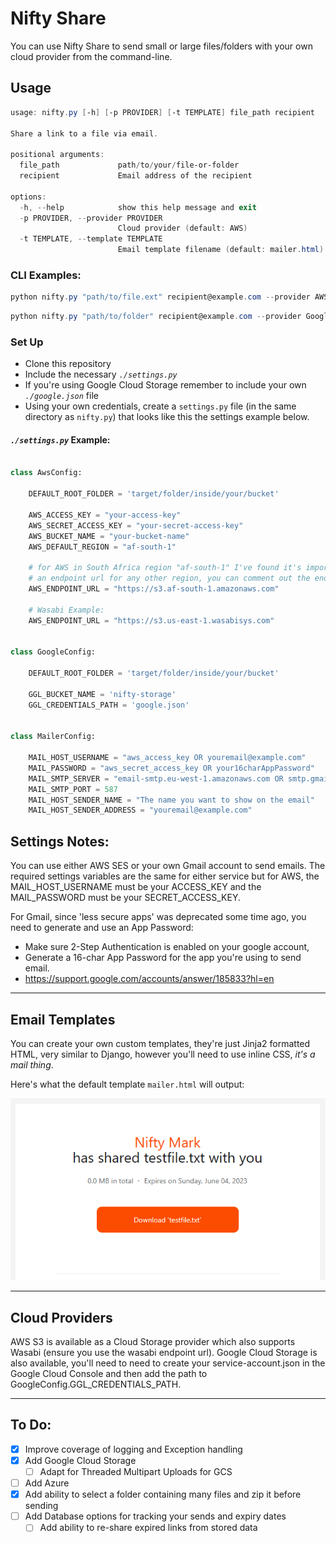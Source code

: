 # Nifty Share

You can use Nifty Share to send small or large files/folders with your own cloud provider from the command-line.


## Usage

```ps1
usage: nifty.py [-h] [-p PROVIDER] [-t TEMPLATE] file_path recipient  

Share a link to a file via email.

positional arguments:
  file_path             path/to/your/file-or-folder
  recipient             Email address of the recipient

options:
  -h, --help            show this help message and exit
  -p PROVIDER, --provider PROVIDER
                        Cloud provider (default: AWS)
  -t TEMPLATE, --template TEMPLATE
                        Email template filename (default: mailer.html)
```


### CLI Examples:
```ps1
python nifty.py "path/to/file.ext" recipient@example.com --provider AWS --template mailer.html
```

```ps1
python nifty.py "path/to/folder" recipient@example.com --provider Google
```


### Set Up

- Clone this repository
- Include the necessary *`./settings.py`*
- If you're using Google Cloud Storage remember to include your own *`./google.json`* file
- Using your own credentials, create a `settings.py` file (in the same directory as `nifty.py`) that looks like this the settings example below.


#### *`./settings.py`* Example:

```python

class AwsConfig:

    DEFAULT_ROOT_FOLDER = 'target/folder/inside/your/bucket'

    AWS_ACCESS_KEY = "your-access-key"
    AWS_SECRET_ACCESS_KEY = "your-secret-access-key"
    AWS_BUCKET_NAME = "your-bucket-name"
    AWS_DEFAULT_REGION = "af-south-1"

    # for AWS in South Africa region "af-south-1" I've found it's important to provide
    # an endpoint url for any other region, you can comment out the endpoint url
    AWS_ENDPOINT_URL = "https://s3.af-south-1.amazonaws.com"

    # Wasabi Example:
    AWS_ENDPOINT_URL = "https://s3.us-east-1.wasabisys.com"


class GoogleConfig:

    DEFAULT_ROOT_FOLDER = 'target/folder/inside/your/bucket'

    GGL_BUCKET_NAME = 'nifty-storage'
    GGL_CREDENTIALS_PATH = 'google.json'


class MailerConfig:

    MAIL_HOST_USERNAME = "aws_access_key OR youremail@example.com"
    MAIL_PASSWORD = "aws_secret_access_key OR your16charAppPassword"
    MAIL_SMTP_SERVER = "email-smtp.eu-west-1.amazonaws.com OR smtp.gmail.com"
    MAIL_SMTP_PORT = 587
    MAIL_HOST_SENDER_NAME = "The name you want to show on the email"
    MAIL_HOST_SENDER_ADDRESS = "youremail@example.com"

```

## Settings Notes:
You can use either AWS SES or your own Gmail account to send emails. The required settings variables are the same for either service but for AWS, the MAIL_HOST_USERNAME must be your ACCESS_KEY and the MAIL_PASSWORD must be your SECRET_ACCESS_KEY.

For Gmail, since 'less secure apps' was deprecated some time ago, you need to generate and use an App Password:

- Make sure 2-Step Authentication is enabled on your google account,
- Generate a 16-char App Password for the app you're using to send email.
- https://support.google.com/accounts/answer/185833?hl=en


---
## Email Templates

You can create your own custom templates, they're just Jinja2 formatted HTML, very similar to Django, however you'll need to use inline CSS, *it's a mail thing*.

Here's what the default template `mailer.html` will output:

![Alt text](docs/mailer_example.png)


---
## Cloud Providers
AWS S3 is available as a Cloud Storage provider which also supports Wasabi (ensure you use the wasabi endpoint url).
Google Cloud Storage is also available, you'll need to need to create your service-account.json in the Google Cloud Console and then add the path to GoogleConfig.GGL_CREDENTIALS_PATH.


---
## To Do:

- [X] Improve coverage of logging and Exception handling
- [X] Add Google Cloud Storage
    - [ ] Adapt for Threaded Multipart Uploads for GCS
- [ ] Add Azure
- [X] Add ability to select a folder containing many files and zip it before sending
- [ ] Add Database options for tracking your sends and expiry dates
    - [ ] Add ability to re-share expired links from stored data
